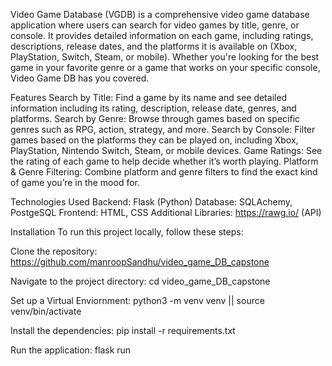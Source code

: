 Video Game Database (VGDB) is a comprehensive video game database application where users can search for video games by title, genre, or console. It provides detailed information on each game, including ratings, descriptions, release dates, and the platforms it is available on (Xbox, PlayStation, Switch, Steam, or mobile). Whether you're looking for the best game in your favorite genre or a game that works on your specific console, Video Game DB has you covered.

Features
Search by Title: Find a game by its name and see detailed information including its rating, description, release date, genres, and platforms.
Search by Genre: Browse through games based on specific genres such as RPG, action, strategy, and more.
Search by Console: Filter games based on the platforms they can be played on, including Xbox, PlayStation, Nintendo Switch, Steam, or mobile devices.
Game Ratings: See the rating of each game to help decide whether it’s worth playing.
Platform & Genre Filtering: Combine platform and genre filters to find the exact kind of game you’re in the mood for.

Technologies Used
Backend: Flask (Python)
Database: SQLAchemy, PostgeSQL
Frontend: HTML, CSS
Additional Libraries: https://rawg.io/ (API)


Installation
To run this project locally, follow these steps:

Clone the repository: https://github.com/manroopSandhu/video_game_DB_capstone

Navigate to the project directory: cd video_game_DB_capstone

Set up a Virtual Enviornment: python3 -m venv venv ||
                              source venv/bin/activate
                              
Install the dependencies: pip install -r requirements.txt

Run the application: flask run

